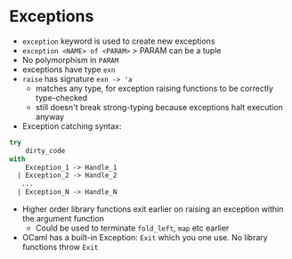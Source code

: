 Exceptions
=============

- `exception` keyword is used to create new exceptions
- `exception <NAME> of <PARAM>` > PARAM can be a tuple
- No polymorphism in `PARAM`
- exceptions have type `exn`
- `raise` has signature `exn -> 'a`
  - matches any type, for exception raising functions to be correctly type-checked
  - still doesn't break strong-typing because exceptions halt execution anyway
- Exception catching syntax:

```ocaml
try
    dirty_code
with
    Exception_1 -> Handle_1
  | Exception_2 -> Handle_2
   ...
  | Exception_N -> Handle_N
```

- Higher order library functions exit earlier on raising an exception within the argument function
  - Could be used to terminate `fold_left`, `map` etc earlier
- OCaml has a built-in Exception: `Exit` which you one use. No library functions throw `Exit`
